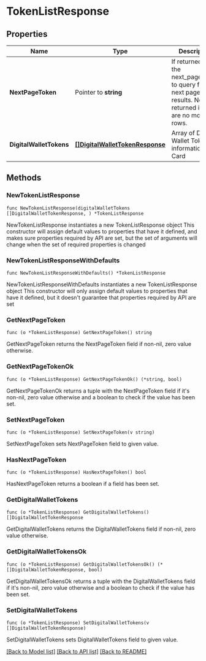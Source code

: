 # TokenListResponse

## Properties

Name | Type | Description | Notes
------------ | ------------- | ------------- | -------------
**NextPageToken** | Pointer to **string** | If returned, use the next_page_token to query for the next page of results. Not returned if there are no more rows. | [optional] 
**DigitalWalletTokens** | [**[]DigitalWalletTokenResponse**](DigitalWalletTokenResponse.md) | Array of Digital Wallet Token information of a Card | 

## Methods

### NewTokenListResponse

`func NewTokenListResponse(digitalWalletTokens []DigitalWalletTokenResponse, ) *TokenListResponse`

NewTokenListResponse instantiates a new TokenListResponse object
This constructor will assign default values to properties that have it defined,
and makes sure properties required by API are set, but the set of arguments
will change when the set of required properties is changed

### NewTokenListResponseWithDefaults

`func NewTokenListResponseWithDefaults() *TokenListResponse`

NewTokenListResponseWithDefaults instantiates a new TokenListResponse object
This constructor will only assign default values to properties that have it defined,
but it doesn't guarantee that properties required by API are set

### GetNextPageToken

`func (o *TokenListResponse) GetNextPageToken() string`

GetNextPageToken returns the NextPageToken field if non-nil, zero value otherwise.

### GetNextPageTokenOk

`func (o *TokenListResponse) GetNextPageTokenOk() (*string, bool)`

GetNextPageTokenOk returns a tuple with the NextPageToken field if it's non-nil, zero value otherwise
and a boolean to check if the value has been set.

### SetNextPageToken

`func (o *TokenListResponse) SetNextPageToken(v string)`

SetNextPageToken sets NextPageToken field to given value.

### HasNextPageToken

`func (o *TokenListResponse) HasNextPageToken() bool`

HasNextPageToken returns a boolean if a field has been set.

### GetDigitalWalletTokens

`func (o *TokenListResponse) GetDigitalWalletTokens() []DigitalWalletTokenResponse`

GetDigitalWalletTokens returns the DigitalWalletTokens field if non-nil, zero value otherwise.

### GetDigitalWalletTokensOk

`func (o *TokenListResponse) GetDigitalWalletTokensOk() (*[]DigitalWalletTokenResponse, bool)`

GetDigitalWalletTokensOk returns a tuple with the DigitalWalletTokens field if it's non-nil, zero value otherwise
and a boolean to check if the value has been set.

### SetDigitalWalletTokens

`func (o *TokenListResponse) SetDigitalWalletTokens(v []DigitalWalletTokenResponse)`

SetDigitalWalletTokens sets DigitalWalletTokens field to given value.



[[Back to Model list]](../README.md#documentation-for-models) [[Back to API list]](../README.md#documentation-for-api-endpoints) [[Back to README]](../README.md)


